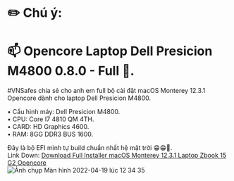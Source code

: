 # ✏️  Chú ý: 
# 📫 Opencore Laptop Dell Presicion M4800 0.8.0 - Full 🥰.              
 
#VNSafes chia sẻ cho anh em full bộ cài đặt macOS Monterey 12.3.1 Opencore dành cho laptop Dell Presicion M4800.

• Cấu hình máy: Dell Presicion M4800.                             
• CPU: Core I7 4810 QM 4TH.                                      
• CARD: HD Graphics 4600.                                        
• RAM: 8GG DDR3 BUS 1600.                     

Đây là bộ EFI mình tự build chuẩn nhất hệ mặt trời 😁😁🤪.                                                  
Link Down: [Download Full Installer macOS Monterey 12.3.1 Laptop Zbook 15 G2 Opencore](https://drive.google.com/drive/u/5/folders/174gz8GFCX3R4FzfKBENAe5GgdIiojsqx)                       
![Ảnh chụp Màn hình 2022-04-19 lúc 12 34 35](https://user-images.githubusercontent.com/103987160/163943326-f0feba96-c7ee-4e5e-8a48-26573a480818.png)
